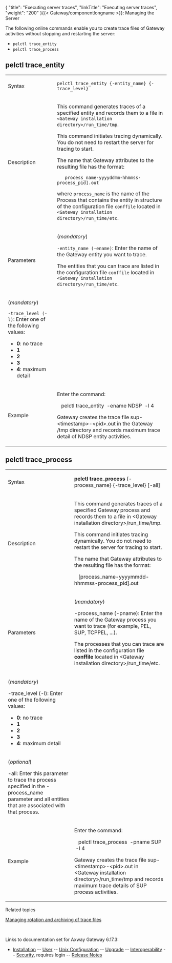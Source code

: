 {
    "title": "Executing server traces",
    "linkTitle": "Executing server traces",
    "weight": "200"
}{{< Gateway/componentlongname  >}}: Managing the Server

The following online commands enable you to create trace files of Gateway activities without stopping and restarting the server:

-   `pelctl trace_entity`
-   `pelctl trace_process`

<span id="pelctl_trace_entity"></span>

## pelctl trace\_entity

<table>
         
         
         
   
   <tbody>
      <tr>
         <td>Syntax         </td>
         <td><p><code>pelctl trace_entity {-entity_name} {-trace_level}</code></p>         </td>
      </tr>
      <tr>
         <td>Description         </td>
         <td><p>This command generates traces of a specified entity and records them to a file in<code> &lt;Gateway installation directory&gt;/run_time/tmp</code>.</p>
<p>This command initiates tracing dynamically. You do not need to restart the server for tracing to start.</p>
<p>The name that Gateway attributes to the resulting file has the format:</p>
<p><code>   process_name-yyyyddmm-hhmmss-process_pid].out</code></p>
<p>where <code>process_name</code> is the name of the Process that contains the entity in structure of the configuration file <code>conffile</code> located in<code> &lt;Gateway installation directory&gt;/run_time/etc</code>.</p>         </td>
      </tr>
      <tr>
         <td>Parameters         </td>
         <td><p>(<em>mandatory</em>)</p>
<p><code>-entity_name (-ename)</code>: Enter the name of the Gateway entity you want to trace.</p>
<p>The entities that you can trace are listed in the configuration file <code>conffile</code> located in<code> &lt;Gateway installation directory&gt;/run_time/etc</code>.</p>         </td>
      </tr>
      <tr>
         <td><p>(<em>mandatory</em>)</p>
<p><code>-trace_level (-l)</code>: Enter one of the following values:</p>
<ul>
<li><strong>0</strong>: no trace</li>
<li><span style="font-weight: bold;">1</span></li>
<li><span style="font-weight: bold;">2</span></li>
<li><span style="font-weight: bold;">3</span></li>
<li><span style="font-weight: bold;">4</span>: maximum detail</li>
</ul>         </td>
      </tr>
      <tr>
         <td>Example         </td>
         <td><p>Enter the command:</p>
<p><span class="code">   pelctl trace_entity  -ename NDSP  -l 4</span></p>
<p>Gateway creates the trace file <span class="code">sup-&lt;timestamp&gt;-&lt;pid&gt;.out</span> in the Gateway <span class="code">/tmp</span> directory and records maximum trace detail of NDSP entity activities.</p>         </td>
      </tr>
   </tbody>
</table>

<span id="pelctl_trace_process"></span>

## pelctl trace\_process

<table>
         
         
         
   
   <tbody>
      <tr>
         <td>Syntax         </td>
         <td><p><span class="code"><strong>pelctl trace_process</strong> (-process_name} {-trace_level} [-all]</span></p>         </td>
      </tr>
      <tr>
         <td>Description         </td>
         <td><p>This command generates traces of a specified Gateway process and records them to a file in<span class="code"> &lt;Gateway installation directory&gt;/run_time/tmp</span>.</p>
<p>This command initiates tracing dynamically. You do not need to restart the server for tracing to start.</p>
<p>The name that Gateway attributes to the resulting file has the format:</p>
<p><span class="code">   [process_name-yyyymmdd-hhmmss-process_pid].out</span></p>         </td>
      </tr>
      <tr>
         <td>Parameters         </td>
         <td><p>(<span style="font-style: italic;">mandatory</span>)</p>
<p><span class="code">-process_name (-pname)</span>: Enter the name of the Gateway process you want to trace (for example, PEL, SUP, TCPPEL, ...).</p>
<p>The processes that you can trace are listed in the configuration file <span class="code" style="font-weight: bold;">conffile</span> located in<span class="code"> &lt;Gateway installation directory&gt;/run_time/etc</span>.</p>         </td>
      </tr>
      <tr>
         <td><p>(<span style="font-style: italic;">mandatory</span>)</p>
<p><span class="code">-trace_level (-l)</span>: Enter one of the following values:</p>
<ul>
<li><span style="font-weight: bold;">0</span>: no trace</li>
<li><span style="font-weight: bold;">1</span></li>
<li><span style="font-weight: bold;">2</span></li>
<li><span style="font-weight: bold;">3</span></li>
<li><span style="font-weight: bold;">4</span>: maximum detail</li>
</ul>         </td>
      </tr>
      <tr>
         <td><p>(<span style="font-style: italic;">optional</span>)</p>
<p><span class="code">-all</span>: Enter this parameter to trace the process specified in the <span class="code">-process_name</span> parameter and all entities that are associated with that process.</p>         </td>
      </tr>
      <tr>
         <td>Example         </td>
         <td><p>Enter the command:</p>
<p><span class="code">   pelctl trace_process  -pname SUP  -l 4</span></p>
<p>Gateway creates the trace file <span class="code">sup-&lt;timestamp&gt;-&lt;pid&gt;.out</span> in<span class="code"> &lt;Gateway installation directory&gt;/run_time/tmp</span> and records maximum trace details of SUP process activities.</p>         </td>
      </tr>
   </tbody>
</table>

Related topics

[Managing rotation and archiving of trace files](../trace_rotate)

 

Links to documentation set for Axway Gateway <span class="mc-variable axway_variables.Release_Number variable">6.17.3</span>:

-   [Installation](/bundle/Gateway_6173_InstallationGuide_allOS_en_HTML5/page/Content/start_page.htm) -- [User](/bundle/Gateway_6173_UsersGuide_allOS_en_HTML5/page/Content/start_page.htm) -- [Unix Configuration](/bundle/Gateway_6173_ConfigurationGuide_UNIX_en_HTML5/page/Content/start_page.htm) -- [Upgrade](/bundle/Gateway_6173_UpgradeGuide_allOS_en_HTML5/page/Content/start_page.htm) -- [Interoperability](/bundle/Gateway_6173_InteroperabilityGuide_allOS_en_HTML5/page/Content/start_page.htm) -- [Security](/bundle/Gateway_6173_SecurityGuide_allOS_en_HTML5/page/Content/start_page.htm), requires login -- [Release Notes](/bundle/Gateway_6173_ReleaseNotes_allOS_en_HTML5/page/Content/Gateway_ReleaseNotes_allOS_en.htm)
